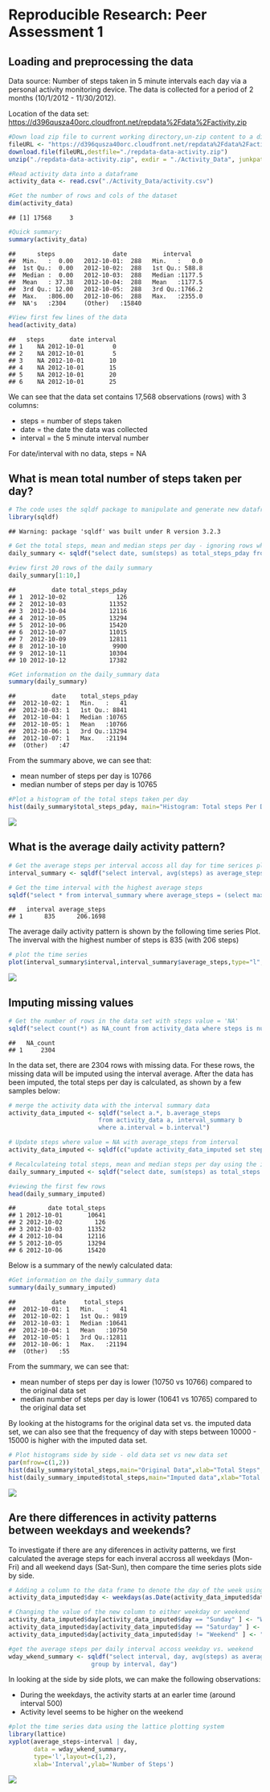 # Reproducible Research: Peer Assessment 1


## Loading and preprocessing the data
Data source: Number of steps taken in 5 minute intervals each day via a personal activity monitoring device.  The data is collected for a period of 2 months (10/1/2012 - 11/30/2012).

Location of the data set:  https://d396qusza40orc.cloudfront.net/repdata%2Fdata%2Factivity.zip


```r
#Down load zip file to current working directory,un-zip content to a directory called Activity_Data
fileURL <- "https://d396qusza40orc.cloudfront.net/repdata%2Fdata%2Factivity.zip"
download.file(fileURL,destfile="./repdata-data-activity.zip")
unzip("./repdata-data-activity.zip", exdir = "./Activity_Data", junkpaths = TRUE, files = NULL, list=FALSE)

#Read activity data into a dataframe 
activity_data <- read.csv("./Activity_Data/activity.csv")

#Get the number of rows and cols of the dataset
dim(activity_data)
```

```
## [1] 17568     3
```

```r
#Quick summary:
summary(activity_data)
```

```
##      steps                date          interval     
##  Min.   :  0.00   2012-10-01:  288   Min.   :   0.0  
##  1st Qu.:  0.00   2012-10-02:  288   1st Qu.: 588.8  
##  Median :  0.00   2012-10-03:  288   Median :1177.5  
##  Mean   : 37.38   2012-10-04:  288   Mean   :1177.5  
##  3rd Qu.: 12.00   2012-10-05:  288   3rd Qu.:1766.2  
##  Max.   :806.00   2012-10-06:  288   Max.   :2355.0  
##  NA's   :2304     (Other)   :15840
```

```r
#View first few lines of the data
head(activity_data)
```

```
##   steps       date interval
## 1    NA 2012-10-01        0
## 2    NA 2012-10-01        5
## 3    NA 2012-10-01       10
## 4    NA 2012-10-01       15
## 5    NA 2012-10-01       20
## 6    NA 2012-10-01       25
```

We can see that the data set contains 17,568 observations (rows) with 3 columns:  

* steps = number of steps taken
* date = the date the data was collected
* interval = the 5 minute interval number

For date/interval with no data, steps = NA

## What is mean total number of steps taken per day?


```r
# The code uses the sqldf package to manipulate and generate new dataframe
library(sqldf)
```

```
## Warning: package 'sqldf' was built under R version 3.2.3
```

```r
# Get the total steps, mean and median steps per day - ignoring rows where steps = 'NA'
daily_summary <- sqldf("select date, sum(steps) as total_steps_pday from activity_data where steps <> 'NA' group by date")

#view first 20 rows of the daily summary
daily_summary[1:10,]
```

```
##          date total_steps_pday
## 1  2012-10-02              126
## 2  2012-10-03            11352
## 3  2012-10-04            12116
## 4  2012-10-05            13294
## 5  2012-10-06            15420
## 6  2012-10-07            11015
## 7  2012-10-09            12811
## 8  2012-10-10             9900
## 9  2012-10-11            10304
## 10 2012-10-12            17382
```

```r
#Get information on the daily_summary data
summary(daily_summary)
```

```
##          date    total_steps_pday
##  2012-10-02: 1   Min.   :   41   
##  2012-10-03: 1   1st Qu.: 8841   
##  2012-10-04: 1   Median :10765   
##  2012-10-05: 1   Mean   :10766   
##  2012-10-06: 1   3rd Qu.:13294   
##  2012-10-07: 1   Max.   :21194   
##  (Other)   :47
```
From the summary above, we can see that:

* mean number of steps per day is 10766
* median number of steps per day is 10765


```r
#Plot a histogram of the total steps taken per day
hist(daily_summary$total_steps_pday, main="Histogram: Total steps Per Day",xlab="Total Steps")
```

![](PA1_template_files/figure-html/unnamed-chunk-3-1.png)

## What is the average daily activity pattern?


```r
# Get the average steps per interval accoss all day for time serices plot
interval_summary <- sqldf("select interval, avg(steps) as average_steps from activity_data where steps <> 'NA' group by interval")

# Get the time interval with the highest average steps
sqldf("select * from interval_summary where average_steps = (select max(average_steps) from interval_summary)")
```

```
##   interval average_steps
## 1      835      206.1698
```
The average daily activity pattern is shown by the following time series Plot.  
The inverval with the highest number of steps is 835 (with 206 steps)

```r
# plot the time series
plot(interval_summary$interval,interval_summary$average_steps,type="l",ylab="Average Steps", xlab="Interval")
```

![](PA1_template_files/figure-html/unnamed-chunk-5-1.png)

## Imputing missing values


```r
# Get the number of rows in the data set with steps value = 'NA'
sqldf("select count(*) as NA_count from activity_data where steps is null")
```

```
##   NA_count
## 1     2304
```

In the data set, there are 2304 rows with missing data.
For these rows, the missing data will be imputed using the interval average. After the data has been imputed, the total steps per day is calculated, as shown by a few samples below:


```r
# merge the activity data with the interval summary data
activity_data_imputed <- sqldf("select a.*, b.average_steps
                         from activity_data a, interval_summary b
                         where a.interval = b.interval")

# Update steps where value = NA with average_steps from interval
activity_data_imputed <- sqldf(c("update activity_data_imputed set steps=average_steps where steps is null","select * from activity_data_imputed")) 

# Recalculateing total steps, mean and median steps per day using the imputed data set
daily_summary_imputed <- sqldf("select date, sum(steps) as total_steps from activity_data_imputed group by date")

#viewing the first few rows
head(daily_summary_imputed)
```

```
##         date total_steps
## 1 2012-10-01       10641
## 2 2012-10-02         126
## 3 2012-10-03       11352
## 4 2012-10-04       12116
## 5 2012-10-05       13294
## 6 2012-10-06       15420
```
Below is a summary of the newly calculated data:

```r
#Get information on the daily_summary data
summary(daily_summary_imputed)
```

```
##          date     total_steps   
##  2012-10-01: 1   Min.   :   41  
##  2012-10-02: 1   1st Qu.: 9819  
##  2012-10-03: 1   Median :10641  
##  2012-10-04: 1   Mean   :10750  
##  2012-10-05: 1   3rd Qu.:12811  
##  2012-10-06: 1   Max.   :21194  
##  (Other)   :55
```

From the summary, we can see that:

* mean number of steps per day is lower (10750 vs 10766) compared to the original data set
* median number of steps per day is lower (10641 vs 10765) compared to the original data set

By looking at the histograms for the original data set vs. the imputed data set, we can also see that the frequency of day with steps between 10000 - 15000 is higher with the imputed data set.


```r
# Plot histograms side by side - old data set vs new data set
par(mfrow=c(1,2))
hist(daily_summary$total_steps,main="Original Data",xlab="Total Steps",ylim=c(0,40))
hist(daily_summary_imputed$total_steps,main="Imputed data",xlab="Total Steps",ylim=c(0,40))
```

![](PA1_template_files/figure-html/unnamed-chunk-9-1.png)


## Are there differences in activity patterns between weekdays and weekends?

To investigate if there are any diferences in activity patterns, we first calculated the average steps for each inveral accross all weekdays (Mon-Fri) and all weekend days (Sat-Sun), then compare the time series plots side by side.


```r
# Adding a column to the data frame to denote the day of the week using the weekdays() function
activity_data_imputed$day <- weekdays(as.Date(activity_data_imputed$date))

# Changing the value of the new column to either weekday or weekend
activity_data_imputed$day[activity_data_imputed$day == "Sunday" ] <- "Weekend"
activity_data_imputed$day[activity_data_imputed$day == "Saturday" ] <- "Weekend"
activity_data_imputed$day[activity_data_imputed$day != "Weekend" ] <- "Weekday"

#get the average steps per daily interval accoss weekday vs. weekend
wday_wkend_summary <- sqldf("select interval, day, avg(steps) as average_steps from activity_data_imputed
                       group by interval, day")
```

In looking at the side by side plots, we can make the following observations:

* During the weekdays, the activity starts at an earler time (around interval 500)
* Activity level seems to be higher on the weekend


```r
#plot the time series data using the lattice plotting system
library(lattice)
xyplot(average_steps~interval | day,
       data = wday_wkend_summary,
       type='l',layout=c(1,2),
       xlab='Interval',ylab='Number of Steps')
```

![](PA1_template_files/figure-html/unnamed-chunk-11-1.png)

